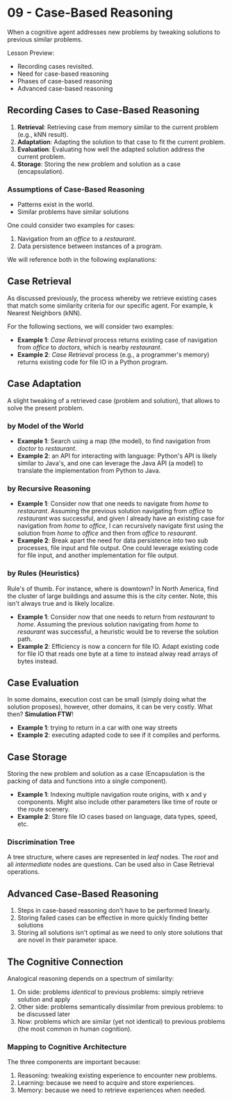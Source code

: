 # 09 - Case-Based Reasoning

When a cognitive agent addresses new problems by tweaking solutions to previous similar problems.

Lesson Preview:

- Recording cases revisited. 
- Need for case-based reasoning
- Phases of case-based reasoning
- Advanced case-based reasoning

## Recording Cases to Case-Based Reasoning

1. **Retrieval**: Retrieving case from memory similar to the current problem (e.g., kNN result).
2. **Adaptation**: Adapting the solution to that case to fit the current problem.
3. **Evaluation**: Evaluating how well the adapted solution address the current problem.
4. **Storage**: Storing the new problem and solution as a case (encapsulation). 

### Assumptions of Case-Based Reasoning

- Patterns exist in the world.
- Similar problems have similar solutions

One could consider two examples for cases:

1. Navigation from an *office* to a *restaurant*.
2. Data persistence between instances of a program.

We will reference both in the following explanations:

## Case Retrieval

As discussed previously, the process whereby we retrieve existing cases that match some similarity criteria for our specific agent. For example, k Nearest Neighbors (kNN).

For the following sections, we will consider two examples:

- **Example 1**: *Case Retrieval* process returns existing case of navigation from *office* to *doctors*, which is nearby *restaurant*.
- **Example 2**: *Case Retrieval* process (e.g., a programmer's memory) returns existing code for file IO in a Python program.

## Case Adaptation

A slight tweaking of a retrieved case (problem and solution), that allows to solve the present problem.

### by Model of the World

- **Example 1**: Search using a map (the model), to find navigation from *doctor* to *restaurant*.
- **Example 2**: an API for interacting with language: Python's API is likely similar to Java's, and one can leverage the Java API (a model) to translate the implementation from Python to Java.

### by Recursive Reasoning

- **Example 1**: Consider now that one needs to navigate from *home* to *restaurant*. Assuming the previous solution navigating from *office* to *restaurant* was successful, and given I already have an existing case for navigation from *home* to *office*, I can recursively navigate first using the solution from *home* to *office* and then from *office* to *resaurant*.
- **Example 2**: Break apart the need for data persistence into two sub processes, file input and file output. One could leverage existing code for file input, and another implementation for file output.

### by Rules (Heuristics)

Rule's of thumb. For instance, where is downtown? In North America, find the cluster of large buildings and assume this is the city center. Note, this isn't always true and is likely localize.

- **Example 1**: Consider now that one needs to return from *restaurant* to *home*. Assuming the previous solution navigating from  *home* to *resaurant* was successful, a heuristic would be to reverse the solution path.
- **Example 2**:  Efficiency is now a concern for file IO. Adapt existing code for file IO that reads one byte at a time to instead alway read arrays of bytes instead.

## Case Evaluation

In some domains, execution cost can be small (simply doing what the solution proposes), however, other domains, it can be very costly. What then? **Simulation FTW**!

- **Example 1**: trying to return in a car with one way streets
- **Example 2**: executing adapted code to see if it compiles and performs.

## Case Storage

Storing the new problem and solution as a case (Encapsulation is the packing of data and functions into a single component).

- **Example 1**: Indexing multiple navigation route origins, with x and y components. Might also include other parameters like time of route or the route scenery.
- **Example 2**: Store file IO cases based on language, data types, speed, etc.

### Discrimination Tree

A tree structure, where cases are represented in *leaf* nodes. The *root* and all *intermediate* nodes are questions. Can be used also in Case Retrieval operations.

## Advanced Case-Based Reasoning

1. Steps in case-based reasoning don't have to be performed linearly.
2. Storing failed cases can be effective in more quickly finding better solutions
3. Storing all solutions isn't optimal as we need to only store solutions that are novel in their parameter space.

## The Cognitive Connection

Analogical reasoning depends on a spectrum of similarity:

1. On side: problems *identical* to previous problems: simply retrieve solution and apply
2. Other side: problems semantically dissimilar from previous problems: to be discussed later
3. Now: problems which are similar (yet not identical) to previous problems (the most common in human cognition).

### Mapping to Cognitive Architecture

The three components are important because:
1. Reasoning: tweaking existing experience to encounter new problems.
2. Learning: because we need to acquire and store experiences.
3. Memory: because we need to retrieve experiences when needed.